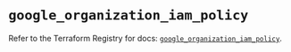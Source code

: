 # `google_organization_iam_policy`

Refer to the Terraform Registry for docs: [`google_organization_iam_policy`](https://registry.terraform.io/providers/hashicorp/google-beta/5.43.0/docs/resources/google_organization_iam_policy).
